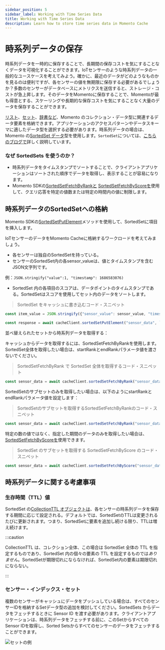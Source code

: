 ```yaml
---
sidebar_position: 5
sidebar_label: Working with Time Series Data
title: Working with Time Series Data
description: Learn how to store time series data in Momento Cache
---
```


# 時系列データの保存

時系列データを一時的に保存することで、長期間の保存コストを気にすることなくデータを可視化することができます。IoTセンサーのような時系列データの一般的なユースケースを考えてみよう。確かに、最近のデータがどのようなものかを見るのは便利ですが、各センサーの値を無期限に保存する必要があるでしょうか？多数のセンサーがデータベースにメトリクスを送信すると、ストレージ・コストが急上昇します。そのデータをMomentoに保存することで、Momentoが最も得意とする、スケーリングや長期的な保存コストを気にすることなく大量のデータを保存することができます。

[リスト](./../api-reference/list-collections.md)、[セット](./../api-reference/set-collections.md)、[辞書など](./../api-reference/dictionary-collections.md)、Momento のコレクション・データ型に関連するデータ要素を格納できます。アプリケーションのアクセスパターンやデータスキーマに適したデータ型を選択する必要があります。時系列データの場合は、Momento の[SortedSet データ](./../api-reference/sorted-set-collections.md)型を使用します。`SortedSet`については、[こちらのブログで](https://www.gomomento.com/blog/were-back-with-another-collection-data-type-sorted-sets)詳しく説明しています。

### なぜ SortedSets を使うのか？

- 時系列データをタイムスタンプでソートすることで、クライアントアプリケーションはソートされた順序でデータを取得し、表示することが容易になります。
- Momento SDKの[SortedSetFetchByRankと](./../api-reference/sorted-set-collections.md#sortedsetfetchbyrank) [SortedSetFetchByScoreを](./../api-reference/sorted-set-collections.md#sortedsetfetchbyscore)使用して、クエリ応答を特定の値数または特定の時間内の値に制限します。

## 時系列データのSortedSetへの格納

Momento SDKの[SortedSetPutElement](./../api-reference/sorted-set-collections.md#sortedsetputelement)メソッドを使用して、SortedSetに項目を挿入します。

IoTセンサーのデータをMomento Cacheに格納するワークロードを考えてみましょう。

- 各センサーは独自のSortedSetを持っている。
- センサーのSortedSet内の各sensor_valueは、値とタイムスタンプを含むJSON文字列です。

例：`JSON.stringify("value":1, "timestamp": 1686583076)`

- SortedSet 内の各項目のスコアは、データポイントのタイムスタンプである。SortedSetはスコアを使用してセット内のデータをソートします。

> SortedSet をキャッシュに書き込むコード・スニペット

```javascript
const item_value = JSON.stringify({"sensor_value": sensor_value, "timestamp": timestamp})

const response = await cacheClient.sortedSetPutElement("sensor_data", `${sensor_id}-sensor-data`, item_value, timestamp)
```

並べ替えられたセットから時系列データを取得する：

キャッシュからデータを取得するには、SortedSetFetchByRankを使用します。SortedSet全体を取得したい場合は、startRankとendRankパラメータ値を渡さないでください。

> SortedSetFetchByRank で SortedSet 全体を取得するコード・スニペット

```javascript
const sensor_data = await cacheClient.sortedSetFetchByRank("sensor_data", `${sensor_id}-sensor-data`)
```

SortedSetのサブセットのみを取得したい場合は、以下のようにstartRankとendRankパラメータ値を設定します：

> SortedSetのサブセットを取得するSortedSetFetchByRankのコード・スニペット

```javascript
const sensor_data = await cacheClient.sortedSetFetchByRank("sensor_data", `${sensor_id}-sensor-data`, 0, 10)
```

特定の数の値ではなく、指定した期間のデータのみを取得したい場合は、[SortedSetFetchByScoreを](./../api-reference/sorted-set-collections.md#sortedsetfetchbyscore)使用できます。

> SortedSet のサブセットを取得する SortedSetFetchByScore のコード・スニペット

```javascript
const sensor_data = await cacheClient.sortedSetFetchByScore("sensor_data", `${sensor_id}-sensor-data`, 1686511076, 1686597476)
```

## 時系列データに関する考慮事項

### 生存時間（TTL）値

SortedSet の[CollectionTTL オブジェクトは](/cache/develop/api-reference/collection-ttl)、各センサーの時系列データを保存する期間に応じて設定される。デフォルトでは、SortedSetのTTLは変更されるたびに更新されます。つまり、SortedSetに要素を追加し続ける限り、TTLは増え続けます。

:::caution

CollectionTTL は、コレクション全体、この場合は SortedSet 全体の TTL を指定するものであり、SortedSet 内の個々の要素の TTL を設定するものでは*ありません*。SortedSetが期限切れにならなければ、SortedSet内の要素は期限切れにならない。

:::

### センサー・インデックス・セット

複数のセンサーがキャッシュにデータをプッシュしている場合は、すべてのセンサーIDを格納するSetデータ型の追加を検討してください。SortedSets からデータをフェッチするときに Sensor ID を渡す必要があります。クライアントアプリケーションは、時系列データをフェッチする前に、このSetからすべてのSensor IDを取得し、Sorted Setsからすべてのセンサーのデータをフェッチすることができます。

![セットの例](./images/time-series-example.png)
